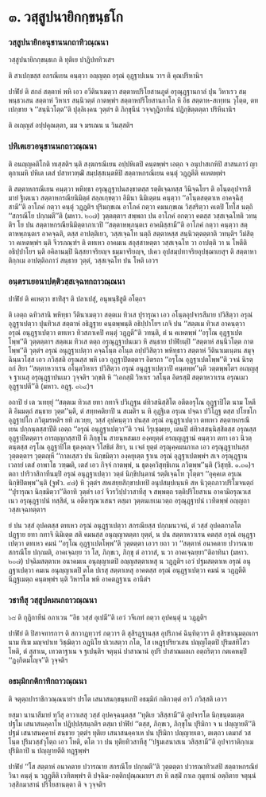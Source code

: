<h1>๓. วสฺสูปนายิกกฺขนฺธโก</h1>
<h3>วสฺสูปนายิกอนุชานนกถาทิวณฺณนา</h3>
<p> วสฺสูปนายิกกฺขนฺธเก   ติ ทุติเย ปาฎิปททิวเสฯ</p>


<p> ติ สาเปกฺขสฺส อกรณีเยน คนฺตฺวา อญฺญตฺถ อรุณํ อุฎฺฐาปเนน วาฯ ติ คุณปริหานิฯ</p>


<p> ปาฬิยํ ติ สกลํ สตฺตาหํ พหิ เอว อวีตินาเมตฺวา สตฺตาหปริโยสานภูตํ อรุณุฎฺฐานกาลํ ปุน วิหาเรว สมฺพนฺธวเสน สตฺตาหํ วิหาเร สนฺนิวตฺตํ กาตพฺพํฯ สตฺตาหปริโยสานกาโล หิ อิธ สตฺตาห-สเทฺทน วุโตฺต, ตทเปกฺขาย จ ‘‘สนฺนิวโตฺต’’ติ ปุลฺลิเงฺคน วุตฺตํฯ ติ ภิกฺขุนีนํ วจฺจกุฎิอาทีนํ ปฎิกฺขิตฺตตฺตา ปริหีนานิฯ</p>


<p> ติ อเญฺญสํ อปฺปคุณตฺตา, มม จ มรเณน น วินสฺสติฯ</p>

</p>


<h3>ปหิเตเยวอนุชานนกถาวณฺณนา</h3>
<p> ติ อนญฺญคติโกติ ทเสฺสติฯ นฺติ สงฺฆกรณีเยน อปฺปหิเตปิ คนฺตพฺพํฯ เอตฺถ จ อนุปาสเกหิปิ สาสนภาวํ ญาตุกาเมหิ ปหิเต เตสํ ปสาทวฑฺฒิํ สมฺปสฺสเนฺตหิปิ สตฺตาหกรณีเยน คนฺตุํ วฎฺฎตีติ คเหตพฺพํฯ</p>


<p>ติ  สตฺตาหกรณีเยน คนฺตฺวา พหิทฺธา อรุณุฎฺฐาปนสงฺขาตสฺส รตฺติเจฺฉทสฺส วินิจฺฉโยฯ ติ อโนฺตอุปจารสีมายํ ฐิเตเนว สตฺตาหกรณียนิมิตฺตํ สลฺลเกฺขตฺวา อิมินา นิมิเตฺตน คนฺตฺวา ‘‘อโนฺตสตฺตาเห อาคจฺฉิสฺสามี’’ติ อาโภคํ กตฺวา คนฺตุํ วฎฺฎติฯ ปุริมกฺขเณ อาโภคํ กตฺวา คมนกฺขเณ วิสฺสริตฺวา คเตปิ โทโส  นตฺถิ ‘‘สกรณีโย ปกฺกมตี’’ติ (มหาว. ๒๐๗) วุตฺตตฺตาฯ สพฺพถา ปน อาโภคํ อกตฺวา คตสฺส วสฺสเจฺฉโทติ วทนฺติฯ โย ปน สตฺตาหกรณียนิมิตฺตาภาเวปิ ‘‘สตฺตาหพฺภนฺตเร อาคมิสฺสามี’’ติ อาโภคํ กตฺวา คนฺตฺวา สตฺตาหพฺภนฺตเร อาคจฺฉติ, ตสฺส อาปตฺติเยว, วสฺสเจฺฉโท นตฺถิ สตฺตาหสฺส สนฺนิวตฺตตฺตาติ วทนฺติฯ วีมํสิตฺวา คเหตพฺพํฯ นฺติ จีวรภณฺฑํฯ ติ ตทเหว อาคมเน สอุสฺสาหตฺตา วสฺสเจฺฉโท วา อาปตฺติ วา น โหตีติ อธิปฺปาโยฯ นฺติ อคิลานมฺปิ นิสฺสยาจริยญฺจ ธมฺมาจริยญฺจ, ปเคว อุปสมฺปทาจริยอุปชฺฌาเยสุฯ ติ สตฺตาหาติกฺกเม อาปตฺติอภาวํ สนฺธาย วุตฺตํ, วสฺสเจฺฉโท ปน โหติ เอวฯ</p>

</p>


<h3>อนฺตราเยอนาปตฺติวสฺสเจฺฉทกถาวณฺณนา</h3>
<p> ปาฬิยํ ติ คเหตฺวา ขาทิํสุฯ ติ ปลาเปสุํ, อนุพนฺธิํสูติ อโตฺถฯ</p>


<p> ติ เอตฺถ ฉทิวสานิ พหิทฺธา วีตินาเมตฺวา สตฺตเม ทิวเส ปุรารุณา เอว อโนฺตอุปจารสีมาย ปวิสิตฺวา อรุณํ อุฎฺฐาเปตฺวา ปุนทิวเส สตฺตาหํ อธิฎฺฐาย คนฺตพฺพนฺติ อธิปฺปาโยฯ เกจิ ปน ‘‘สตฺตเม ทิวเส อาคนฺตฺวา อรุณํ อนุฎฺฐาเปตฺวา ตทเหว ทิวสภาเคปิ คนฺตุํ วฎฺฎตี’’ติ วทนฺติ, ตํ น คเหตพฺพํ ‘‘อรุโณ อุฎฺฐาเปตโพฺพ’’ติ วุตฺตตฺตาฯ สตฺตเม ทิวเส ตตฺถ อรุณุฎฺฐาปนเมว หิ สนฺธาย ปาฬิยมฺปิ ‘‘สตฺตาหํ สนฺนิวโตฺต กาตโพฺพ’’ติ วุตฺตํฯ อรุณํ อนุฎฺฐาเปตฺวา คจฺฉโนฺต อโนฺต อปฺปวิสิตฺวา พหิทฺธาว สตฺตาหํ วีตินาเมเนฺตน สมุจฺฉินฺนวโสฺส เอว ภวิสฺสติ อรุณสฺส พหิ เอว อุฎฺฐาปิตตฺตาฯ อิตรถา ‘‘อรุโณ อุฎฺฐาเปตโพฺพ’’ติ วจนํ นิรตฺถกํ สิยา ‘‘สตฺตาหวาเรน อโนฺตวิหาเร ปวิสิตฺวา อรุณํ อนุฎฺฐาเปตฺวาปิ คนฺตพฺพ’’นฺติ วตฺตพฺพโตฯ อเญฺญสุ จ ฐาเนสุ อรุณุฎฺฐาปนเมว  วุจฺจติฯ วกฺขติ หิ  ‘‘เอกสฺมิํ วิหาเร วสโนฺต อิตรสฺมิํ สตฺตาหวาเรน อรุณเมว อุฎฺฐาเปตี’’ติ (มหาว. อฎฺฐ. ๓๖๔)ฯ</p>


<p>อถาปิ  ยํ เต วเทยฺยุํ ‘‘สตฺตเม ทิวเส ยทา กทาจิ ปวิเฎฺฐน ตํทิวสนิสฺสิโต อตีตอรุโณ อุฎฺฐาปิโต นาม โหตีติ อิมมตฺถํ สนฺธาย  วุตฺต’’นฺติ, ตํ สทฺทคติยาปิ น สเมติฯ น หิ อุฎฺฐิเต อรุเณ ปจฺฉา ปวิโฎฺฐ ตสฺส ปโยชโก อุฎฺฐาปโก ภวิตุมรหติฯ ยทิ ภเวยฺย, วสฺสํ อุปคนฺตฺวา ปนสฺส อรุณํ อนุฎฺฐาเปตฺวา ตทเหว สตฺตาหกรณีเยน ปกฺกนฺตสฺสาปีติ เอตฺถ ‘‘อรุณํ อนุฎฺฐาเปตฺวา’’ติ วจนํ วิรุเชฺฌยฺย, เตนปิ ตํทิวสสนฺนิสฺสิตสฺส อรุณสฺส อุฎฺฐาปิตตฺตาฯ อารญฺญกสฺสาปิ หิ ภิกฺขุโน สายนฺหสมเย องฺคยุตฺตํ อรญฺญฎฺฐานํ คนฺตฺวา ตทา เอว นิวตฺตนฺตสฺส อรุโณ อุฎฺฐาปิโต ธุตงฺคญฺจ วิโสธิตํ สิยา, น เจตํ ยุตฺตํ อรุณุคฺคมนกาเล เอว อรุณุฎฺฐาปนสฺส วุตฺตตฺตาฯ วุตฺตญฺหิ ‘‘กาลเสฺสว ปน นิกฺขมิตฺวา องฺคยุเตฺต ฐาเน อรุณํ อุฎฺฐาเปตพฺพํฯ สเจ อรุณุฎฺฐานเวลายํ เตสํ อาพาโธ วฑฺฒติ, เตสํ เอว กิจฺจํ กาตพฺพํ, น ธุตงฺควิสุทฺธิเกน ภวิตพฺพ’’นฺติ (วิสุทฺธิ. ๑.๓๑)ฯ ตถา ปาริวาสิกาทีนมฺปิ อรุณํ อนุฎฺฐาเปตฺวา วตฺตํ นิกฺขิปนฺตานํ รตฺติเจฺฉโท วุโตฺตฯ ‘‘อุคฺคเต อรุเณ นิกฺขิปิตพฺพ’’นฺติ (จูฬว. ๙๗) หิ วุตฺตํฯ สหเสยฺยสิกฺขาปเทปิ อนุปสมฺปเนฺนหิ สห นิวุตฺถภาวปริโมจนตฺถํ ‘‘ปุรารุณา นิกฺขมิตฺวา’’ติอาทิ วุตฺตํฯ เอวํ จีวรวิปฺปวาสาทีสุ จ สพฺพตฺถ รตฺติปริโยสาเน อาคามิอรุณวเสเนว อรุณุฎฺฐาปนํ ทสฺสิตํ, น อตีตารุณวเสนฯ ตสฺมา วุตฺตนเยเนเวตฺถ อรุณุฎฺฐาปนํ เวทิตพฺพํ อญฺญถา วสฺสเจฺฉทตฺตาฯ</p>


<p>ยํ ปน วสฺสํ อุปคตสฺส ตทเหว อรุณํ อนุฎฺฐาเปตฺวา สกรณียสฺส ปกฺกมนวจนํ, ตํ วสฺสํ อุปคตกาลโต ปฎฺฐาย ยทา กทาจิ นิมิเตฺต สติ คมนสฺส อนุญฺญาตตฺตา ยุตฺตํ, น ปน สตฺตาหวาเรน คตสฺส อรุณํ อนุฎฺฐาเปตฺวา ตทเหว คมนํ ‘‘อรุโณ อุฎฺฐาเปตโพฺพ’’ติ วุตฺตตฺตา เอวฯ ยถา วา ‘‘สตฺตาหํ อนาคตาย ปวารณาย สกรณีโย ปกฺกมติ, อาคเจฺฉยฺย วา โส, ภิกฺขเว, ภิกฺขุ ตํ อาวาสํ, น วา อาคเจฺฉยฺยา’’ติอาทินา (มหาว. ๒๐๗) ปจฺฉิมสตฺตาเห อนาคมเน อนุญฺญาเตปิ อญฺญสตฺตาเหสุ น วฎฺฎติฯ เอวํ ปฐมสตฺตาเห อรุณํ อนุฎฺฐาเปตฺวา คมเน อนุญฺญาเตปิ ตโต ปเรสุ สตฺตาเหสุ อาคตสฺส อรุณํ อนุฎฺฐาเปตฺวา  คมนํ น วฎฺฎตีติ นิฎฺฐเมตฺถ คนฺตพฺพํฯ นฺติ วิหารโต พหิ อาคตฎฺฐาเน อานีตํฯ</p>

</p>


<h3>วชาทีสุ วสฺสูปคมนกถาวณฺณนา</h3>
<p>  ๖๘ ติ กุฎิกาทีนํ อภาเวน ‘‘อิธ วสฺสํ อุเปมี’’ติ เอวํ วจีเภทํ กตฺวา อุปคนฺตุํ น วฎฺฎติฯ</p>


<p> ปาฬิยํ ติ ปิสาจทารกาฯ ติ สกวาฎทฺวารํ กตฺวาฯ ติ สุสิรฎฺฐานสฺส อุปริภาคํ ฉินฺทิตฺวาฯ ติ สุสิรขาณุมตฺถเกฯ  นาม ทีเฆ มญฺจปาเท วิชฺฌิตฺวา อฎนิโย ปเวเสตฺวา กโต, โส เหฎฺฐุปริยวเสน ปญฺญโตฺตปิ ปุริมสทิโสว โหติ, ตํ สุสาเน, เทวตาฐาเน จ ฐเปนฺติฯ จตุนฺนํ ปาสาณานํ อุปริ ปาสาณผลเก อตฺถริตฺวา กตเคหมฺปิ ‘‘ฎงฺกิตมโญฺจ’’ติ วุจฺจติฯ</p>

</p>


<h3>อธมฺมิกกติกาทิกถาวณฺณนา</h3>
<p> ติ จตุตฺถปาราชิกวณฺณนายํฯ ปรโต เสนาสนกฺขนฺธเกปิ อธมฺมิกํ กติกวตฺตํ อาวิ ภวิสฺสติ เอวฯ</p>


<p> ยสฺมา นานาสีมายํ ทฺวีสุ อาวาเสสุ วสฺสํ อุปคจฺฉนฺตสฺส ‘‘ทุติเย วสิสฺสามี’’ติ อุปจารโต นิกฺขนฺตมเตฺต ปฐโม เสนาสนคฺคาโห ปฎิปฺปสฺสมฺภติฯ ตสฺมา ปาฬิยํ ‘‘ตสฺส, ภิกฺขเว, ภิกฺขุโน ปุริมิกา จ น ปญฺญายตี’’ติ ปฐมํ เสนาสนคฺคาหํ สนฺธาย วุตฺตํฯ ทุติเย เสนาสนคฺคาเห ปน ปุริมิกา ปญฺญายเตว, ตเตฺถว เตมาสํ วสโนฺต ปุริมวสฺสํวุโตฺถ  เอว โหติ, ตโต วา ปน ทุติยทิวสาทีสุ ‘‘ปฐมเสนาสเน วสิสฺสามี’’ติ อุปจาราติกฺกเม ปุริมิกาปิ น ปญฺญายตีติ ทฎฺฐพฺพํฯ</p>


<p> ปาฬิยํ ‘‘โส สตฺตาหํ อนาคตาย ปวารณาย สกรณีโย ปกฺกมตี’’ติ วุตฺตตฺตา ปวารณาทิวเสปิ สตฺตาหกรณียํ วินา คนฺตุํ น วฎฺฎตีติ เวทิตพฺพํฯ ติ  ปจฺฉิม-กตฺติกปุณฺณมายฯ สา หิ ตสฺมิํ กาเล กุมุทานํ อตฺถิตาย  จตุนฺนํ วสฺสิกมาสานํ ปริโยสานตฺตา ติ จ วุจฺจติฯ</p>

</p>

</p>

</p>





